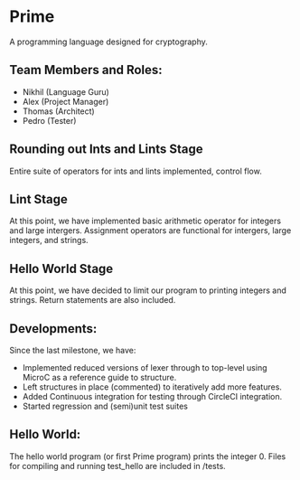 # Prime
A programming language designed for cryptography. 

## Team Members and Roles:
- Nikhil (Language Guru)
- Alex (Project Manager)
- Thomas (Architect)
- Pedro (Tester)

## Rounding out Ints and Lints Stage
Entire suite of operators for ints and lints implemented, control flow.

## Lint Stage
At this point, we have implemented basic arithmetic operator for integers and large intergers. Assignment operators are functional for intergers, large integers, and strings.

## Hello World Stage
At this point, we have decided to limit our program to printing integers and strings. 
Return statements are also included.

## Developments:
Since the last milestone, we have: 
- Implemented reduced versions of lexer through to top-level using MicroC as a reference guide to structure.
- Left structures in place (commented) to iteratively add more features.
- Added Continuous integration for testing through CircleCI integration.
- Started regression and (semi)unit test suites

## Hello World:
The hello world program (or first Prime program) prints the integer 0. Files for compiling and running test_hello are included in /tests.
